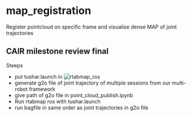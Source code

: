 # map_registration
  Register pointcloud on specific frame and visualise dense MAP of joint trajectories

## CAIR milestone review final

Steeps
- put tushar.launch in ![rtabmap_ros](https://github.com/introlab/rtabmap_ros)
- generate g2o file of joint trajectory of multiple sessions from our multi-robot framework
- give path of g2o file in point_cloud_publish.ipynb
- Run rtabmap ros with tushar.launch
- run bagfile in same order as joint trajectories in g2o file

